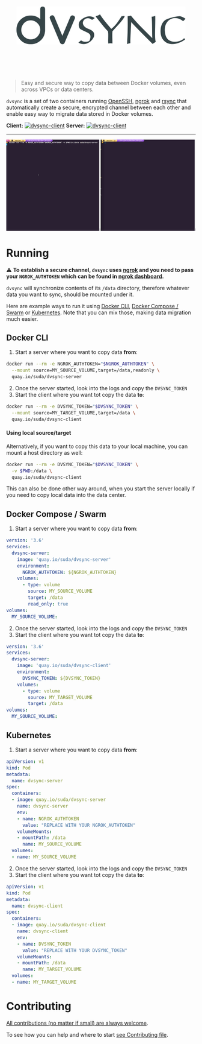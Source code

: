 <h1 align="center">
	<br>
	<img height="100" alt="dvsync" src="media/logo.png">
	<br>
	<br>
	<br>
</h1>

> Easy and secure way to copy data between Docker volumes, even across VPCs or data centers.

`dvsync` is a set of two containers running [OpenSSH](https://www.openssh.com/), [ngrok](https://ngrok.com/) and [rsync](https://rsync.samba.org/) that automatically create a secure, encrypted channel between each other and enable easy way to migrate data stored in Docker volumes.

**Client:** [![dvsync-client](https://quay.io/repository/suda/dvsync-client/status "Docker Repository on Quay")](https://quay.io/repository/suda/dvsync-client) **Server:** [![dvsync-client](https://quay.io/repository/suda/dvsync-server/status "Docker Repository on Quay")](https://quay.io/repository/suda/dvsync-server)

<hr />

![](media/dvsync.gif)

# Running

⚠️ **To establish a secure channel, `dvsync` uses [ngrok](https://ngrok.com/) and you need to pass your `NGROK_AUTHTOKEN` which can be found in [ngrok dashboard](https://dashboard.ngrok.com/auth).**

`dvsync` will synchronize contents of its `/data` directory, therefore whatever data you want to sync, should be mounted under it.

Here are example ways to run it using [Docker CLI](#docker-cli), [Docker Compose / Swarm](#docker-compose--swarm) or [Kubernetes](#kubernetes). Note that you can mix those, making data migration much easier.

## Docker CLI

1. Start a server where you want to copy data **from**:
```sh
docker run --rm -e NGROK_AUTHTOKEN="$NGROK_AUTHTOKEN" \
  --mount source=MY_SOURCE_VOLUME,target=/data,readonly \
  quay.io/suda/dvsync-server
```

2. Once the server started, look into the logs and copy the `DVSYNC_TOKEN`
3. Start the client where you want tot copy the data **to**:
```sh
docker run --rm -e DVSYNC_TOKEN="$DVSYNC_TOKEN" \
  --mount source=MY_TARGET_VOLUME,target=/data \
  quay.io/suda/dvsync-client
```

#### Using local source/target
Alternatively, if you want to copy this data to your local machine, you can mount a host directory as well:

```sh
docker run --rm -e DVSYNC_TOKEN="$DVSYNC_TOKEN" \
  -v $PWD:/data \
  quay.io/suda/dvsync-client
```
This can also be done other way around, when you start the server locally if you need to copy local data into the data center.

## Docker Compose / Swarm

1. Start a server where you want to copy data **from**:
```yaml
version: '3.6'
services:
  dvsync-server:
    image: 'quay.io/suda/dvsync-server'
    environment:
      NGROK_AUTHTOKEN: ${NGROK_AUTHTOKEN}
    volumes:
      - type: volume
        source: MY_SOURCE_VOLUME
        target: /data
        read_only: true
volumes:
  MY_SOURCE_VOLUME:
```

2. Once the server started, look into the logs and copy the `DVSYNC_TOKEN`
3. Start the client where you want tot copy the data **to**:
```yaml
version: '3.6'
services:
  dvsync-server:
    image: 'quay.io/suda/dvsync-client'
    environment:
      DVSYNC_TOKEN: ${DVSYNC_TOKEN}
    volumes:
      - type: volume
        source: MY_TARGET_VOLUME
        target: /data
volumes:
  MY_SOURCE_VOLUME:
```

## Kubernetes

1. Start a server where you want to copy data **from**:
```yaml
apiVersion: v1
kind: Pod
metadata:
  name: dvsync-server
spec:
  containers:
  - image: quay.io/suda/dvsync-server
    name: dvsync-server
    env:
    - name: NGROK_AUTHTOKEN
      value: "REPLACE WITH YOUR NGROK_AUTHTOKEN"
    volumeMounts:
    - mountPath: /data
      name: MY_SOURCE_VOLUME
  volumes:
  - name: MY_SOURCE_VOLUME
```
2. Once the server started, look into the logs and copy the `DVSYNC_TOKEN`
3. Start the client where you want tot copy the data **to**:
```yaml
apiVersion: v1
kind: Pod
metadata:
  name: dvsync-client
spec:
  containers:
  - image: quay.io/suda/dvsync-client
    name: dvsync-client
    env:
    - name: DVSYNC_TOKEN
      value: "REPLACE WITH YOUR DVSYNC_TOKEN"
    volumeMounts:
    - mountPath: /data
      name: MY_TARGET_VOLUME
  volumes:
  - name: MY_TARGET_VOLUME
```

# Contributing

[All contributions (no matter if small) are always welcome](http://contributionswelcome.org/).

To see how you can help and where to start [see Contributing file](CONTRIBUTING.md).
